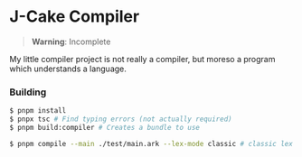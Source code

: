 # J-Cake Compiler

> **Warning**: Incomplete

My little compiler project is not really a compiler, but moreso a program which understands a language.

### Building

```bash
$ pnpm install
$ pnpx tsc # Find typing errors (not actually required)
$ pnpm build:compiler # Creates a bundle to use

$ pnpm compile --main ./test/main.ark --lex-mode classic # classic lex mode seems to have better support for string parsing
```